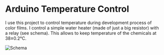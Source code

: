 Arduino Temperature Control
===========================

I use this project to control temperature during development process of color
films. I control a simple water heater (made of just a big resistor) with a
relay (see schema). This allows to keep temperature of the chemicals at
38±0.2°C.

![Schema](raw/master/sketch_photo_dev_bb.png "Schema")

